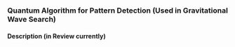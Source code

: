 ### Quantum Algorithm for Pattern Detection (Used in Gravitational Wave Search)

#### Description (in Review currently)
